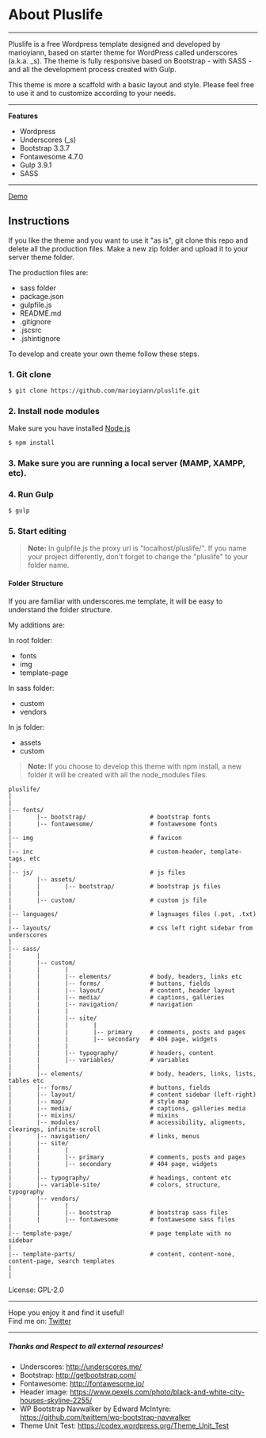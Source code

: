 # About Pluslife
---

Pluslife is a free Wordpress template designed and developed by marioyiann, based on starter theme for WordPress called underscores (a.k.a. _s). The theme is fully responsive based on Bootstrap - with SASS - and all the development process created with Gulp. 

This theme is more a scaffold with a basic layout and style. Please feel free to use it and to customize according to your needs.

---

**Features**
- Wordpress
- Underscores (_s)
- Bootstrap 3.3.7
- Fontawesome 4.7.0
- Gulp 3.9.1
- SASS

---

[Demo](http://marioyiann.com/pluslife/ "PlusLife[+]")

## Ιnstructions

If you like the theme and you want to use it "as is", git clone this repo and delete all the production files. Make a new zip folder and upload it to your server theme folder.

The production files are:
- sass folder
- package.json
- gulpfile.js
- README.md
- .gitignore
- .jscsrc
- .jshintignore

To develop and create your own theme follow these steps.

### 1. Git clone
```sh
$ git clone https://github.com/marioyiann/pluslife.git
```

### 2. Install node modules
Make sure you have installed [Node.js](https://nodejs.org) 

```sh
$ npm install
```

### 3. Make sure you are running a local server (MAMP, XAMPP, etc).

### 4. Run Gulp
```sh
$ gulp
```

### 5. Start editing

> **Note:** In gulpfile.js the proxy url is "localhost/pluslife/". If you name your project differently, don't forget to change the "pluslife" to your folder name.

#### Folder Structure
If you are familiar with underscores.me template, it will be easy to understand the folder structure.

My additions are:

In root folder:
- fonts
- img
- template-page

In sass folder:
- custom
- vendors

In js folder: 
- assets
- custom

> **Note:** If you choose to develop this theme with npm install, a new folder it will be created with all the node_modules files.

```
pluslife/
|
|
|-- fonts/
|		|-- bootstrap/					# bootstrap fonts
|		|-- fontawesome/				# fontawesome fonts
|		
|-- img 								# favicon
|
|-- inc									# custom-header, template-tags, etc
|
|-- js/									# js files
|		|-- assets/
|		|		|-- bootstrap/			# bootstrap js files
|		|
|		|-- custom/						# custom js file
|
|-- languages/							# lagnuages files (.pot, .txt)
|
|-- layouts/							# css left right sidebar from underscores
|
|-- sass/
|		|
|		|-- custom/
|		|		|
|		|		|-- elements/			# body, headers, links etc
|		|		|-- forms/				# buttons, fields
|		|		|-- layout/				# content, header layout
|		|		|-- media/				# captions, galleries
|		|		|-- navigation/			# navigation
|		|		|
|		|		|-- site/
|		|		|		|
|		|		|		|-- primary		# comments, posts and pages
|		|		|		|-- secondary 	# 404 page, widgets
|		|		|		
|		|		|-- typography/			# headers, content	
|		|		|-- variables/			# variables
|		|		
|		|-- elements/					# body, headers, links, lists, tables etc
|		|-- forms/						# buttons, fields
|		|-- layout/						# content sidebar (left-right)
|		|-- map/						# style map
|		|-- media/						# captions, galleries media
|		|-- mixins/						# mixins
|		|-- modules/					# accessibility, aligments, clearings, infinite-scroll
|		|-- navigation/					# links, menus
|		|-- site/
|		|		|
|		|		|-- primary				# comments, posts and pages
|		|		|-- secondary 			# 404 page, widgets
|		|
|		|-- typography/					# headings, content etc 
|		|-- variable-site/			    # colors, structure, typography
|		|-- vendors/
|		|		|
|		|		|-- bootstrap			# bootstrap sass files
|		|		|-- fontawesome 		# fontawesome sass files
|		
|-- template-page/					    # page template with no sidebar
|
|-- template-parts/				        # content, content-none, content-page, search templates
|
|
```

License: GPL-2.0

---
Hope you enjoy it and find it useful!  
Find me on: [Twitter](https://twitter.com/marioyiann)

---

##### Thanks and Respect to all external resources!
- Underscores: http://underscores.me/
- Bootstrap: http://getbootstrap.com/  
- Fontawesome: http://fontawesome.io/  
- Header image: https://www.pexels.com/photo/black-and-white-city-houses-skyline-2255/
- WP Bootstrap Navwalker by Edward McIntyre: https://github.com/twittem/wp-bootstrap-navwalker
- Theme Unit Test: https://codex.wordpress.org/Theme_Unit_Test
